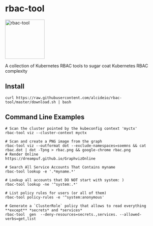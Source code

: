 # rbac-tool

<img src="https://github.com/alcideio/rbac-tool/raw/master/rbac-tool.png" alt="rbac-tool" width="128"/>

A collection of Kubernetes RBAC tools to sugar coat Kubernetes RBAC complexity

## Install

```shell script
curl https://raw.githubusercontent.com/alcideio/rbac-tool/master/download.sh | bash
```

## Command Line Examples

```shell script
# Scan the cluster pointed by the kubeconfig context 'myctx'
rbac-tool viz --cluster-context myctx

# Scan and create a PNG image from the graph
rbac-tool viz --outformat dot --exclude-namespaces=soemns && cat rbac.dot | dot -Tpng > rbac.png && google-chrome rbac.png
# Render Online
https://dreampuf.github.io/GraphvizOnline

# Search All Service Accounts That Contains myname
rbac-tool lookup -e '.*myname.*'

# Lookup all accounts that DO NOT start with system: )
rbac-tool lookup -ne '^system:.*'

# List policy rules for users (or all of them)
rbac-tool policy-rules -e '^system:anonymous'

# Generate a `ClusterRole` policy that allows to read everything **except** *secrets* and *services*
rbac-tool  gen  --deny-resources=secrets.,services. --allowed-verbs=get,list
```